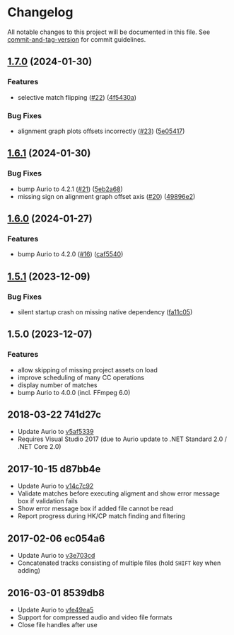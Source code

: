 # Changelog

All notable changes to this project will be documented in this file. See [commit-and-tag-version](https://github.com/absolute-version/commit-and-tag-version) for commit guidelines.

## [1.7.0](https://github.com/protyposis/AudioAlign/compare/v1.6.1...v1.7.0) (2024-01-30)


### Features

* selective match flipping ([#22](https://github.com/protyposis/AudioAlign/issues/22)) ([4f5430a](https://github.com/protyposis/AudioAlign/commit/4f5430ac419ed6000b8ea70bbaddcbb0c80fb3d7))


### Bug Fixes

* alignment graph plots offsets incorrectly ([#23](https://github.com/protyposis/AudioAlign/issues/23)) ([5e05417](https://github.com/protyposis/AudioAlign/commit/5e05417db44af98dca417350d0284bc600508f98))

## [1.6.1](https://github.com/protyposis/AudioAlign/compare/v1.6.0...v1.6.1) (2024-01-30)


### Bug Fixes

* bump Aurio to 4.2.1 ([#21](https://github.com/protyposis/AudioAlign/issues/21)) ([5eb2a68](https://github.com/protyposis/AudioAlign/commit/5eb2a686c920c47fee83fd8ecf09add95999ac11))
* missing sign on alignment graph offset axis ([#20](https://github.com/protyposis/AudioAlign/issues/20)) ([49896e2](https://github.com/protyposis/AudioAlign/commit/49896e258b7db6e3a09cca80f4d66801755bdbd3))

## [1.6.0](https://github.com/protyposis/AudioAlign/compare/v1.5.1...v1.6.0) (2024-01-27)


### Features

* bump Aurio to 4.2.0 ([#16](https://github.com/protyposis/AudioAlign/issues/16)) ([caf5540](https://github.com/protyposis/AudioAlign/commit/caf554085f3754ff269f65244a0e3fcd64211fea))

## [1.5.1](https://github.com/protyposis/AudioAlign/compare/v1.5.0...v1.5.1) (2023-12-09)


### Bug Fixes

* silent startup crash on missing native dependency ([fa11c05](https://github.com/protyposis/AudioAlign/commit/fa11c053be5bbb4f030ca4a8882280878b9a8c0b))

## 1.5.0 (2023-12-07)

### Features

* allow skipping of missing project assets on load
* improve scheduling of many CC operations
* display number of matches
* bump Aurio to 4.0.0 (incl. FFmpeg 6.0)

## 2018-03-22 741d27c

* Update Aurio to [v5af5339](https://github.com/protyposis/Aurio/blob/main/CHANGELOG.md#2018-03-22-5af5339)
* Requires Visual Studio 2017 (due to Aurio update to .NET Standard 2.0 / .NET Core 2.0)

## 2017-10-15 d87bb4e

* Update Aurio to [v14c7c92](https://github.com/protyposis/Aurio/blob/main/CHANGELOG.md#2017-10-15-14c7c92)
* Validate matches before executing aligment and show error message box if validation fails
* Show error message box if added file cannot be read
* Report progress during HK/CP match finding and filtering

## 2017-02-06 ec054a6
* Update Aurio to [v3e703cd](https://github.com/protyposis/Aurio/blob/main/CHANGELOG.md#2017-02-06-3e703cd)
* Concatenated tracks consisting of multiple files (hold `SHIFT` key when adding)

## 2016-03-01 8539db8

* Update Aurio to [vfe49ea5](https://github.com/protyposis/Aurio/blob/main/CHANGELOG.md#2016-03-01-fe49ea5)
* Support for compressed audio and video file formats
* Close file handles after use
